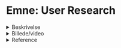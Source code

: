 # Emne: User Research

<details>
<summary> Beskrivelse</summary>
<br>
skriv her
</details>

<details>
<summary> Billede/video</summary>
<br>
indsæt billed/videolink
</details>

<details>
<summary> Reference</summary>
<br>
indsæt link som reference
</details>
